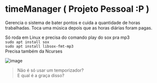 # timeManager  ( Projeto Pessoal :P )
Gerencia o sistema de bater pontos e cuida a quantidade de horas trabalhadas. Toca uma música depois que as horas diárias foram pagas.


Só roda em Linux e precisa do comando play do sox pra mp3   
    `
  sudo apt install sox `   
`
  sudo apt install libsox-fmt-mp3  
   `  
  Precisa também da Ncurses
  
 ![image](https://user-images.githubusercontent.com/35178390/145356624-884a383d-8601-465a-873d-abdf19f8d5b2.png)

  
  
  > Não é só usar um temporizador?  
  > E qual é a graça disso?
  
